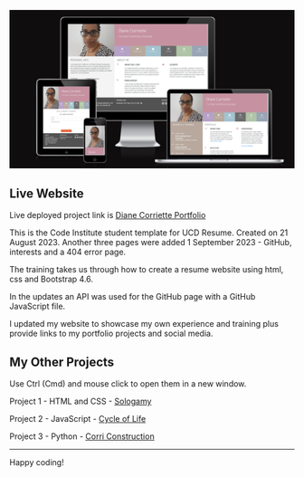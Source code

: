 
![CI logo](assets/images/ucd-resume-rm.png)

## Live Website

Live deployed project link is [Diane Corriette Portfolio](https://todiane.github.io/ucd-resume/)

This is the Code Institute student template for UCD Resume. Created on 21 August 2023. Another three pages were added 1 September 2023 - GitHub, interests and a 404 error page.  

The training takes us through how to create a resume website using html, css and Bootstrap 4.6.

In the updates an API was used for the GitHub page with a GitHub JavaScript file.

I updated my website to showcase my own experience and training plus provide links to my portfolio projects and social media.

## My Other Projects

Use Ctrl (Cmd) and mouse click to open them in a new window.

Project 1 - HTML and CSS - [Sologamy](https://todiane.github.io/sologamyp1/)

Project 2 - JavaScript   - [Cycle of Life](https://todiane.github.io/cycle-of-life-p2/)

Project 3 - Python       - [Corri Construction](https://corri-construction-8c4725a33281.herokuapp.com/)

---

Happy coding!

